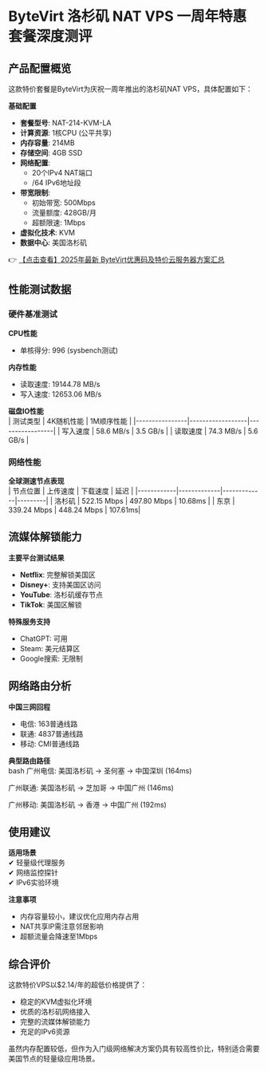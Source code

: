 # ByteVirt 洛杉矶 NAT VPS 一周年特惠套餐深度测评

## 产品配置概览
这款特价套餐是ByteVirt为庆祝一周年推出的洛杉矶NAT VPS，具体配置如下：

**基础配置**  
- **套餐型号**: NAT-214-KVM-LA  
- **计算资源**: 1核CPU (公平共享)  
- **内存容量**: 214MB  
- **存储空间**: 4GB SSD  
- **网络配置**:  
  - 20个IPv4 NAT端口  
  - /64 IPv6地址段  
- **带宽限制**:  
  - 初始带宽: 500Mbps  
  - 流量额度: 428GB/月  
  - 超额限速: 1Mbps  
- **虚拟化技术**: KVM  
- **数据中心**: 美国洛杉矶  

👉 [【点击查看】2025年最新 ByteVirt优惠码及特价云服务器方案汇总](https://bit.ly/bytevirt)

## 性能测试数据
### 硬件基准测试
**CPU性能**  
- 单核得分: 996 (sysbench测试)

**内存性能**  
- 读取速度: 19144.78 MB/s  
- 写入速度: 12653.06 MB/s  

**磁盘IO性能**  
| 测试类型       | 4K随机性能       | 1M顺序性能      |
|----------------|------------------|-----------------|
| 写入速度       | 58.6 MB/s        | 3.5 GB/s        |
| 读取速度       | 74.3 MB/s        | 5.6 GB/s        |

### 网络性能
**全球测速节点表现**  
| 节点位置   | 上传速度    | 下载速度    | 延迟    |
|------------|-------------|-------------|---------|
| 洛杉矶     | 522.15 Mbps | 497.80 Mbps | 10.68ms |
| 东京       | 339.24 Mbps | 448.24 Mbps | 107.61ms|

## 流媒体解锁能力
**主要平台测试结果**  
- **Netflix**: 完整解锁美国区  
- **Disney+**: 支持美国区访问  
- **YouTube**: 洛杉矶缓存节点  
- **TikTok**: 美国区解锁  

**特殊服务支持**  
- ChatGPT: 可用  
- Steam: 美元结算区  
- Google搜索: 无限制  

## 网络路由分析
**中国三网回程**  
- 电信: 163普通线路  
- 联通: 4837普通线路  
- 移动: CMI普通线路  

**典型路由路径**  
bash
广州电信:
美国洛杉矶 → 圣何塞 → 中国深圳 (164ms)

广州联通:
美国洛杉矶 → 芝加哥 → 中国广州 (146ms)

广州移动:
美国洛杉矶 → 香港 → 中国广州 (192ms)

## 使用建议
**适用场景**  
✔ 轻量级代理服务  
✔ 网络监控探针  
✔ IPv6实验环境  

**注意事项**  
- 内存容量较小，建议优化应用内存占用  
- NAT共享IP需注意邻居影响  
- 超额流量会降速至1Mbps  

## 综合评价
这款特价VPS以$2.14/年的超低价格提供了：
- 稳定的KVM虚拟化环境  
- 优质的洛杉矶网络接入  
- 完整的流媒体解锁能力  
- 充足的IPv6资源  

虽然内存配置较低，但作为入门级网络解决方案仍具有较高性价比，特别适合需要美国节点的轻量级应用场景。